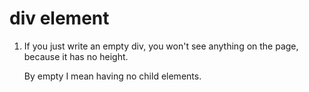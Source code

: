# div element

1. If you just write an empty div, you won't see anything on the page, because it has no height.
   
   By empty I mean having no child elements.
   
